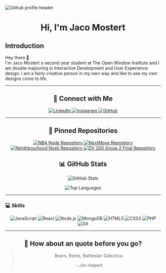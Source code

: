 ![Github profile header](https://github.com/user-attachments/assets/4b578fe7-47d3-43e7-b2b2-5824f49973e6)

<h1 align="center">Hi, I'm Jaco Mostert</h1>

<h2>Introduction</h2>
<p>Hey there 👋</br>
I'm Jaco Mostert a second year student at The Open Window Institute and I am double majouring in Interactive Development and User Experience design. I am a fairly creative person in my own way and like to see my own designs come to life.</p>

<hr/>

<h2 align="center">🔗 Connect with Me</h2>

<p align="center">
  <a href="https://www.linkedin.com/in/yourusername" target="_blank">
    <img src="https://img.shields.io/badge/-LinkedIn-blue?style=flat&logo=Linkedin&logoColor=white" alt="LinkedIn">
  </a>
  <a href="https://www.instagram.com/its_jakes__/" target="_blank">
    <img src="https://img.shields.io/badge/-Instagram-E4405F?style=flat&logo=Instagram&logoColor=white" alt="Instagram">
  </a>
  <a href="https://github.com/321008Jaco" target="_blank">
    <img src="https://img.shields.io/badge/-GitHub-181717?style=flat&logo=github&logoColor=white" alt="GitHub">
  </a>
</p>

<hr/>

<h2 align="center">💼 Pinned Repositories</h2>

<p align="center">
<a href="https://github.com/321008Jaco/NBA_node.git">
  <img src="https://github-readme-stats.vercel.app/api/pin/?username=321008Jaco&repo=NBA_node" alt="NBA Node Repository">
</a>
<a href="https://github.com/321008Jaco/NextMove.git">
  <img src="https://github-readme-stats.vercel.app/api/pin/?username=321008Jaco&repo=NextMove" alt="NextMove Repository">
</a>
<a href="https://github.com/321008Jaco/NeighbourhoodNosh.git">
  <img src="https://github-readme-stats.vercel.app/api/pin/?username=321008Jaco&repo=NeighbourhoodNosh" alt="Neighbourhood Nosh Repository">
</a>
<a href="https://github.com/EnzoDV08/DV_200_Group2_Final">
  <img src="https://github-readme-stats.vercel.app/api/pin/?username=EnzoDV08&repo=DV_200_Group2_Final" alt="DV 200 Group 2 Final Repository">
</a>
</p>

<h2 align="center">📊 GitHub Stats</h2>

<p align="center">
  <img src="https://github-readme-stats.vercel.app/api?username=321008Jaco&show_icons=true&theme=dark" alt="GitHub Stats">
</p>

<p align="center">
  <img src="https://github-readme-stats.vercel.app/api/top-langs/?username=321008Jaco&layout=compact&theme=dark" alt="Top Languages">
</p>

<hr/>

### 💻 Skills

<p align="center">
  <img src="https://img.shields.io/badge/-JavaScript-black?style=flat-square&logo=javascript" alt="JavaScript">
  <img src="https://img.shields.io/badge/-React-black?style=flat-square&logo=react" alt="React">
  <img src="https://img.shields.io/badge/-Node.js-green?style=flat-square&logo=node.js" alt="Node.js">
  <img src="https://img.shields.io/badge/-MongoDB-lightgreen?style=flat-square&logo=mongodb" alt="MongoDB">
  <img src="https://img.shields.io/badge/-HTML5-orange?style=flat-square&logo=html5" alt="HTML5">
  <img src="https://img.shields.io/badge/-CSS3-blue?style=flat-square&logo=css3" alt="CSS3">
  <img src="https://img.shields.io/badge/-PHP-777BB4?style=flat-square&logo=php" alt="PHP">
  <img src="https://img.shields.io/badge/-Git-black?style=flat-square&logo=git" alt="Git">
</p>


<hr/>

<h2 align="center">🫵 How about an quote before you go?</h2>

<blockquote>
<p align="center">Bears, Beets, Battlestar Galactica.</p>
<p align="center">- Jim Halpert</p>
</blockquote>
